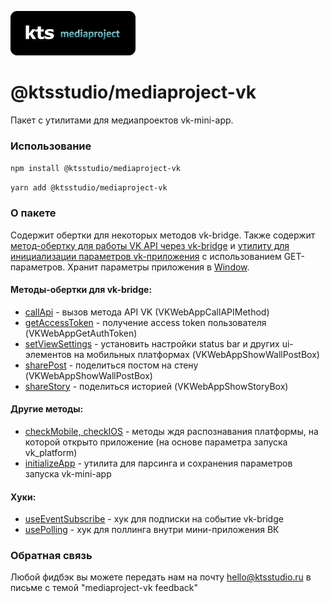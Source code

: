 ![kts](./logo.png)

# @ktsstudio/mediaproject-vk

Пакет с утилитами для медиапроектов vk-mini-app.

### Использование

`npm install @ktsstudio/mediaproject-vk`

`yarn add @ktsstudio/mediaproject-vk`

### О пакете

Содержит обертки для некоторых методов vk-bridge.
Также содержит [метод-обертку для работы VK API через vk-bridge](./src/callApi.ts) и [утилиту для инициализации параметров vk-приложения](./src/initializeApp.ts)
с использованием GET-параметров. Хранит параметры приложения в [Window](./src/types/window.ts).

#### Методы-обертки для vk-bridge:

- [callApi](./src/callApi.ts) - вызов метода API VK (VKWebAppCallAPIMethod)
- [getAccessToken](./src/getAccessToken.ts) - получение access token пользователя (VKWebAppGetAuthToken)
- [setViewSettings](./src/setViewSettings.ts) - установить настройки status bar и других ui-элементов на мобильных платформах (VKWebAppShowWallPostBox)
- [sharePost](./src/sharePost.ts) - поделиться постом на стену (VKWebAppShowWallPostBox)
- [shareStory](./src/shareStory.ts) - поделиться историей (VKWebAppShowStoryBox)

#### Другие методы:

- [checkMobile, checkIOS](./src/checkPlatform.ts) - методы ждя распознавания платформы, на которой открыто приложение (на основе параметра запуска vk_platform)
- [initializeApp](./src/initializeApp.ts) - утилита для парсинга и сохранения параметров запуска vk-mini-app

#### Хуки:

- [useEventSubscribe](./src/hooks/useEventSubscribe.ts) - хук для подписки на событие vk-bridge
- [usePolling](./src/hooks/usePolling.ts) - хук для поллинга внутри мини-приложения ВК

### Обратная связь

Любой фидбэк вы можете передать нам на почту [hello@ktsstudio.ru](mailto:hello@ktsstudio.ru) в письме с темой "mediaproject-vk feedback"
